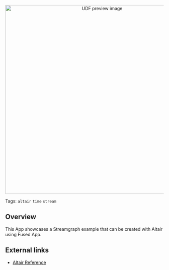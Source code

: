 <!--fused:preview-->
<p align="center"><img src="https://fused-magic.s3.amazonaws.com/thumbnails/apps-public/Streamgraph_Example.png" width="600" alt="UDF preview image"></p>

<!--fused:tags-->
Tags: `altair` `time` `stream`

<!--fused:readme-->
## Overview

This App showcases a Streamgraph example that can be created with Altair using Fused App.

## External links

- [Altair Reference](https://altair-viz.github.io/gallery/interactive_legend.html)
